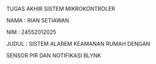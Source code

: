 TUGAS AKHIR SISTEM MIKROKONTROLER

NAMA : RIAN SETIAWAN

NIM  : 24552012025

JUDUL : SISTEM ALAREM KEAMANAN RUMAH DENGAN 

SENSOR PIR DAN NOTIFIKASI BLYNK 
